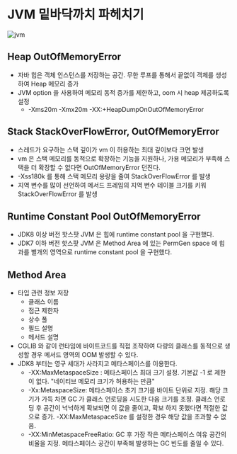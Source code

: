 # JVM 밑바닥까치 파헤치기
<img src="https://www.boardinfinity.com/blog/content/images/2022/11/Your-paragraph-text--57-.jpg" alt="jvm">

## Heap OutOfMemoryError
  - 자바 힙은 객체 인스턴스를 저장하는 공간. 무한 루프를 통해서 끝없이 객체를 생성하여 Heap 메모리 증가 
  - JVM option 을 사용하여 메모리 동적 증가를 제한하고, oom 시 heap 제공하도록 설정
    - -Xms20m -Xmx20m -XX:+HeapDumpOnOutOfMemoryError

## Stack StackOverFlowError, OutOfMemoryError
  - 스레드가 요구하는 스택 깊이가 vm 이 허용하는 최대 깊이보다 크면 발생
  - vm 은 스택 메모리를 동적으로 확장하는 기능을 지원하나, 가용 메모리가 부족해 스택을 더 확장할 수 없다면 OutOfMemoryError 던진다.
  - -Xss180k 를 통해 스택 메모리 용량을 줄여 StackOverFlowError 를 발생
  - 지역 변수를 많이 선언하여 메서드 프레임의 지역 변수 테이블 크기를 키워 StackOverFlowError 를 발생

## Runtime Constant Pool OutOfMemoryError
- JDK8 이상 버전 핫스팟 JVM 은 힙에 runtime constant pool 을 구현했다.
- JDK7 이하 버전 핫스팟 JVM 은 Method Area 에 있는 PermGen space 에 힙과를 별개의 영역으로 runtime constant pool 을 구현했다.

## Method Area
  - 타입 관련 정보 저장
    - 클래스 이름
    - 접근 제한자
    - 상수 풀
    - 필드 설명
    - 메서드 설명
  - CGLIB 와 같이 런타임에 바이트코드를 직접 조작하여 다량의 클래스를 동적으로 생성할 경우 메서드 영역의 OOM 발생할 수 있다.
  - JDK8 부터는 영구 세대가 사라지고 메타스페이스를 이용한다.
    - -XX:MaxMetaspaceSize : 메타스페이스 최대 크기 설정. 기본값 -1 로 제한이 없다. "네이티브 메모리 크기가 허용하는 만큼"
    - -Xx:MetaspaceSize: 메타스페이스 초기 크기를 바이트 단위로 지정. 해당 크기가 가득 차면 GC 가 클래스 언로딩을 시도한 다음 크기를 조정. 클래스 언로딩 후 공간이 넉넉하게 확보되면 이 값을 줄이고, 확보 하지 못했다면 적절한 값으로 증가. -XX:MaxMetaspaceSize 를 설정한 경우 해당 값을 초과할 수 없음.
    - -XX:MinMetaspaceFreeRatio: GC 후 가장 작은 메타스페이스 여유 공간의 비율을 지정. 메타스페이스 공간이 부족해 발생하는 GC 빈도를 줄일 수 있다.
